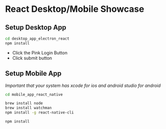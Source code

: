 # React Desktop/Mobile Showcase

## Setup Desktop App

```bash
cd desktop_app_electron_react
npm install
```

  * Click the Pink Login Button
  * Click submit button

## Setup Mobile App

*_Important that your system has xcode for ios and android studio for android_*

```bash
cd mobile_app_react_native

brew install node
brew install watchman
npm install -g react-native-cli

npm install

```



